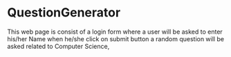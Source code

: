 # QuestionGenerator
This web page is consist of a login form where a user will be asked to enter his/her Name when he/she click on submit button a random question will be asked related to Computer Science,
